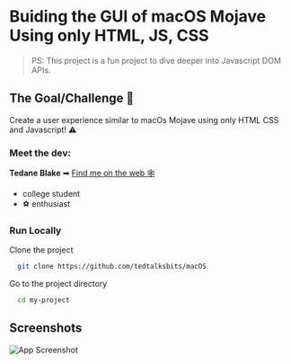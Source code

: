 # Buiding the GUI of macOS Mojave Using only HTML, JS, CSS

> PS: This project is a fun project to dive deeper into Javascript DOM APIs.

## The Goal/Challenge 🥅

Create a user experience similar to macOs Mojave using only HTML CSS and Javascript! ⚠️

### Meet the dev:

**Tedane Blake** ➡ [Find me on the web 🕸](https://tedtalksbits.github.io/tedaneblakedev/)

-  college student
-  ⚽️ enthusiast

### Run Locally

Clone the project

```bash
  git clone https://github.com/tedtalksbits/macOS
```

Go to the project directory

```bash
  cd my-project
```

## Screenshots

![App Screenshot](https://tedtalksbits.github.io/tedaneblakedev/static/media/project5.9a175c36.gif)
